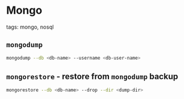 # Mongo

tags: mongo, nosql

## `mongodump`
```sh
mongodump --db <db-name> --username <db-user-name>
```

## `mongorestore` - restore from `mongodump` backup
```sh
mongorestore --db <db-name> --drop --dir <dump-dir>
```
